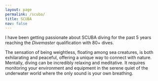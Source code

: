 ```yaml
---
layout: page
permalink: /scuba/
title: SCUBA
nav: false
---
```


I have been getting passionate about SCUBA diving for the past 5 years reaching the _Divemaster_ qualification with 80+ dives. 

The sensation of being weightless, floating among sea creatures, is both exhilarating and peaceful, offering a unique way to connect with nature. Mentally, diving can be incredibly relaxing and meditative. It requires monitoring your environment and equipment in the serene quiet of the underwater world where the only sound is your own breathing.


